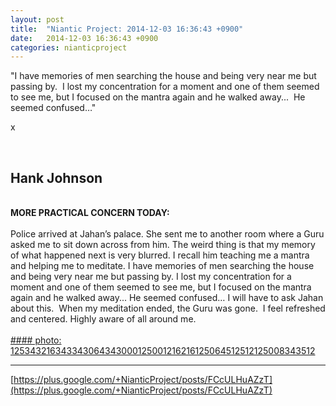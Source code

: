 ```yaml
---
layout: post
title:  "Niantic Project: 2014-12-03 16:36:43 +0900"
date:   2014-12-03 16:36:43 +0900
categories: nianticproject
---
```

"I have memories of men searching the house and being very near me but passing by.  I lost my concentration for a moment and one of them seemed to see me, but I focused on the mantra again and he walked away...  He seemed confused…"

x<div class="shared"><br /><h2>Hank Johnson</h2><br /><b>MORE PRACTICAL CONCERN TODAY:</b><br /><br />Police arrived at Jahan’s palace. She sent me to another room where a Guru asked me to sit down across from him. The weird thing is that my memory of what happened next is very blurred. I recall him teaching me a mantra and helping me to meditate. I have memories of men searching the house and being very near me but passing by. I lost my concentration for a moment and one of them seemed to see me, but I focused on the mantra again and he walked away... He seemed confused… I will have to ask Jahan about this.  When my meditation ended, the Guru was gone.  I feel refreshed and centered. Highly aware of all around me.<br /><br /></div>
[#### photo: 125343216343343064343000125001216216125064512512125008343512](https://lh5.googleusercontent.com/-z3s7kVrjrNU/VH5VmpGbH_I/AAAAAAAAB3k/IIRlzPSzG98/nara.jpg "")
- - -
[https://plus.google.com/+NianticProject/posts/FCcULHuAZzT](https://plus.google.com/+NianticProject/posts/FCcULHuAZzT)
